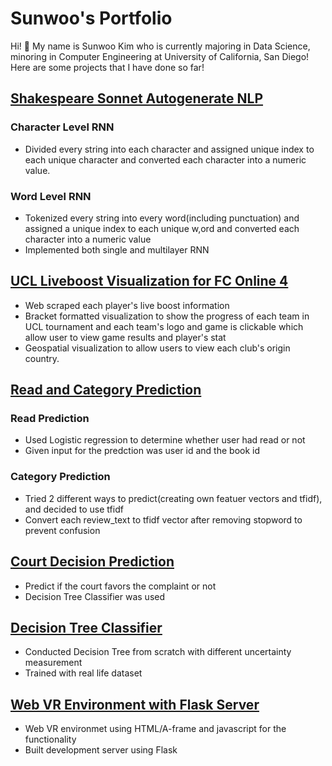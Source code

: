 # Sunwoo's Portfolio
Hi! 👋  My name is Sunwoo Kim who is currently majoring in Data Science, minoring in Computer Engineering at University of California, San Diego!
Here are some projects that I have done so far!
## [Shakespeare Sonnet Autogenerate NLP](https://github.com/sunwoo604/ShakespeareNLP)
### Character Level RNN
-  Divided every string into each character and assigned unique index to each unique character and converted each character into a numeric value.

### Word Level RNN
- Tokenized every string into every word(including punctuation) and assigned a unique index to each unique w,ord and converted each character into a numeric value
- Implemented both single and multilayer RNN

## [UCL Liveboost Visualization for FC Online 4](https://github.com/sunwoo604/FCOnline4_UCL_Liveboost_VIz)
- Web scraped each player's live boost information
- Bracket formatted visualization to show the progress of each team in UCL tournament and each team's logo and game is clickable which allow user to view game results and player's stat
- Geospatial visualization to allow users to view each club's origin country.

## [Read and Category Prediction](https://github.com/sunwoo604/ReadCategoryPrediction)
### Read Prediction
- Used Logistic regression to determine whether user had read or not
- Given input for the predction was user id and the book id

### Category Prediction
- Tried 2 different ways to predict(creating own featuer vectors and tfidf), and decided to use tfidf
- Convert each review_text to tfidf vector after removing stopword to prevent confusion

## [Court Decision Prediction](https://github.com/sunwoo604/CourtDecisionPrediction)
- Predict if the court favors the complaint or not
- Decision Tree Classifier was used

## [Decision Tree Classifier](https://github.com/sunwoo604/ScratchDecisionTree)
- Conducted Decision Tree from scratch with different uncertainty measurement
- Trained with real life dataset

## [Web VR Environment with Flask Server](https://github.com/sunwoo604/Aframe-Flask_Development_Server)
- Web VR environmet using HTML/A-frame and javascript for the functionality
- Built development server using Flask

